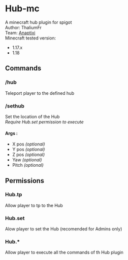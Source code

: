 # Hub-mc
A minecraft hub plugin for spigot  
Author: ThaliumFr  
Team: [Anaptixi](https://anaptixi.fr)  
Minecraft tested version:
+ 1.17.x
+ 1.18

## Commands
### /hub
Teleport player to the defined hub

### /sethub
Set the location of the Hub  
*Require Hub.set permission to execute*
#### Args :
- X pos *(optional)*
- Y pos *(optional)*
- Z pos *(optional)*
- Yaw *(optional)*
- Pitch *(optional)*

## Permissions
### Hub.tp
Allow player to tp to the Hub
### Hub.set
Alow player to set the Hub (recomended for Admins only)
### Hub.*
Allow player to execute all the commands of th Hub plugin
